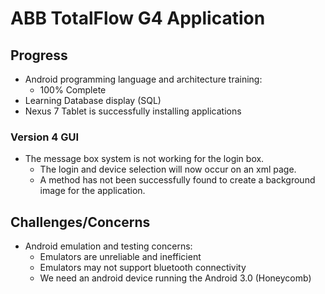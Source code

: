 # ABB TotalFlow G4 Application #


## Progress ##
  * Android programming language and architecture training:
    * 100% Complete
  * Learning Database display (SQL)
  * Nexus 7 Tablet is successfully installing applications

### Version 4 GUI ###
  * The  message box system is not working for the login box.
    * The login and device selection will now occur on an xml page.
    * A method has not been successfully found to create a background image for the application.

## Challenges/Concerns ##
  * Android emulation and testing concerns:
    * Emulators are unreliable and inefficient
    * Emulators may not support bluetooth connectivity
    * We need an android device running the Android 3.0 (Honeycomb)
